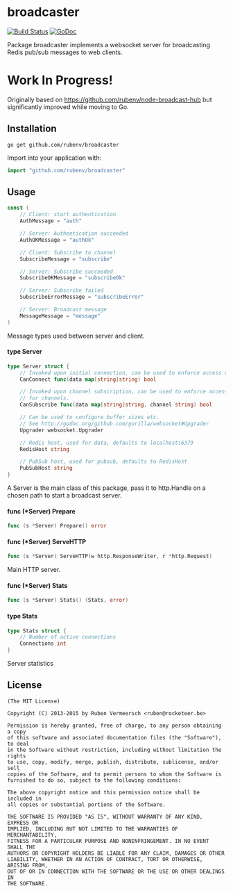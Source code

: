 # broadcaster

[![Build Status](https://travis-ci.org/rubenv/broadcaster.svg?branch=master)](https://travis-ci.org/rubenv/broadcaster) [![GoDoc](https://godoc.org/github.com/rubenv/broadcaster?status.png)](https://godoc.org/github.com/rubenv/broadcaster)

Package broadcaster implements a websocket server for broadcasting Redis pub/sub
messages to web clients.

# Work In Progress!

Originally based on https://github.com/rubenv/node-broadcast-hub but
significantly improved while moving to Go.

## Installation
```
go get github.com/rubenv/broadcaster
```

Import into your application with:

```go
import "github.com/rubenv/broadcaster"
```

## Usage

```go
const (
	// Client: start authentication
	AuthMessage = "auth"

	// Server: Authentication succeeded
	AuthOKMessage = "authOk"

	// Client: Subscribe to channel
	SubscribeMessage = "subscribe"

	// Server: Subscribe succeeded
	SubscribeOKMessage = "subscribeOk"

	// Server: Subscribe failed
	SubscribeErrorMessage = "subscribeError"

	// Server: Broadcast message
	MessageMessage = "message"
)
```
Message types used between server and client.

#### type Server

```go
type Server struct {
	// Invoked upon initial connection, can be used to enforce access control.
	CanConnect func(data map[string]string) bool

	// Invoked upon channel subscription, can be used to enforce access control
	// for channels.
	CanSubscribe func(data map[string]string, channel string) bool

	// Can be used to configure buffer sizes etc.
	// See http://godoc.org/github.com/gorilla/websocket#Upgrader
	Upgrader websocket.Upgrader

	// Redis host, used for data, defaults to localhost:6379
	RedisHost string

	// PubSub host, used for pubsub, defaults to RedisHost
	PubSubHost string
}
```

A Server is the main class of this package, pass it to http.Handle on a chosen
path to start a broadcast server.

#### func (*Server) Prepare

```go
func (s *Server) Prepare() error
```

#### func (*Server) ServeHTTP

```go
func (s *Server) ServeHTTP(w http.ResponseWriter, r *http.Request)
```
Main HTTP server.

#### func (*Server) Stats

```go
func (s *Server) Stats() (Stats, error)
```

#### type Stats

```go
type Stats struct {
	// Number of active connections
	Connections int
}
```

Server statistics

## License

    (The MIT License)

    Copyright (C) 2013-2015 by Ruben Vermeersch <ruben@rocketeer.be>

    Permission is hereby granted, free of charge, to any person obtaining a copy
    of this software and associated documentation files (the "Software"), to deal
    in the Software without restriction, including without limitation the rights
    to use, copy, modify, merge, publish, distribute, sublicense, and/or sell
    copies of the Software, and to permit persons to whom the Software is
    furnished to do so, subject to the following conditions:

    The above copyright notice and this permission notice shall be included in
    all copies or substantial portions of the Software.

    THE SOFTWARE IS PROVIDED "AS IS", WITHOUT WARRANTY OF ANY KIND, EXPRESS OR
    IMPLIED, INCLUDING BUT NOT LIMITED TO THE WARRANTIES OF MERCHANTABILITY,
    FITNESS FOR A PARTICULAR PURPOSE AND NONINFRINGEMENT. IN NO EVENT SHALL THE
    AUTHORS OR COPYRIGHT HOLDERS BE LIABLE FOR ANY CLAIM, DAMAGES OR OTHER
    LIABILITY, WHETHER IN AN ACTION OF CONTRACT, TORT OR OTHERWISE, ARISING FROM,
    OUT OF OR IN CONNECTION WITH THE SOFTWARE OR THE USE OR OTHER DEALINGS IN
    THE SOFTWARE.

